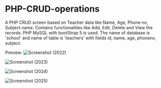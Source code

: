 # PHP-CRUD-operations
A PHP CRUD screen based on Teacher data like Name, Age, Phone no, Subject name. Contains functionalities like Add, Edit, Delete and View the records.
PHP MySQL with bootStrap 5 is used.
The name of database is 'school' and name of table is 'teachers' with fields id, name, age, phoneno, subject.

Preview:
![Screenshot (2022)](https://github.com/MeghaSuresh122/PHP-CRUD-operations/assets/141258930/b1ec217c-ef1c-4dc3-b1c8-8035fea50f76)

![Screenshot (2023)](https://github.com/MeghaSuresh122/PHP-CRUD-operations/assets/141258930/66bcb8fc-150d-44e4-930b-0cf841303e40)

![Screenshot (2024)](https://github.com/MeghaSuresh122/PHP-CRUD-operations/assets/141258930/fe593e34-5582-4c3d-ad6f-ef604555059d)

![Screenshot (2025)](https://github.com/MeghaSuresh122/PHP-CRUD-operations/assets/141258930/2c1e5c4c-8fb7-489b-82f9-22399cfd7b7c)
